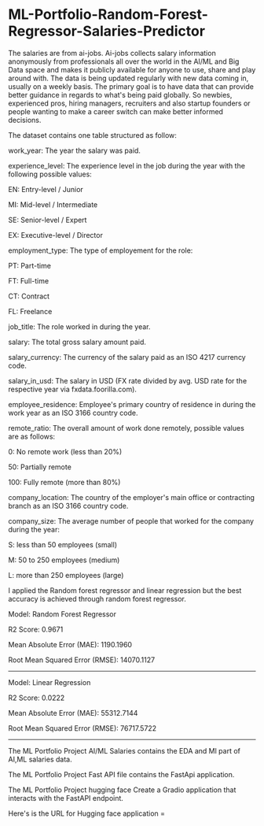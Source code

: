 # ML-Portfolio-Random-Forest-Regressor-Salaries-Predictor

The salaries are from ai-jobs. Ai-jobs collects salary information anonymously from professionals all over the world in the AI/ML and Big Data space and makes it publicly available for anyone to use, share and play around with. The data is being updated regularly with new data coming in, usually on a weekly basis.
The primary goal is to have data that can provide better guidance in regards to what's being paid globally. So newbies, experienced pros, hiring managers, recruiters and also startup founders or people wanting to make a career switch can make better informed decisions.

The dataset contains one table structured as follow:

work_year: The year the salary was paid.

experience_level: The experience level in the job during the year with the following possible values:

EN: Entry-level / Junior

MI: Mid-level / Intermediate

SE: Senior-level / Expert

EX: Executive-level / Director

employment_type: The type of employement for the role:

PT: Part-time

FT: Full-time

CT: Contract

FL: Freelance

job_title: The role worked in during the year.

salary: The total gross salary amount paid.

salary_currency: The currency of the salary paid as an ISO 4217 currency code.

salary_in_usd: The salary in USD (FX rate divided by avg. USD rate for the respective year via fxdata.foorilla.com).

employee_residence: Employee's primary country of residence in during the work year as an ISO 3166 country code.

remote_ratio: The overall amount of work done remotely, possible values are as follows:

0: No remote work (less than 20%)

50: Partially remote

100: Fully remote (more than 80%)

company_location: The country of the employer's main office or contracting branch as an ISO 3166 country code.

company_size: The average number of people that worked for the company during the year:

S: less than 50 employees (small)

M: 50 to 250 employees (medium)

L: more than 250 employees (large)

I applied the Random forest regressor and linear regression but the best accuracy is achieved through random forest regressor.

Model: Random Forest Regressor

R2 Score: 0.9671

Mean Absolute Error (MAE): 1190.1960

Root Mean Squared Error (RMSE): 14070.1127

----------------------------------------
Model: Linear Regression

R2 Score: 0.0222

Mean Absolute Error (MAE): 55312.7144

Root Mean Squared Error (RMSE): 76717.5722

----------------------------------------

The ML Portfolio Project AI/ML Salaries contains the EDA and Ml part of AI,ML salaries data. 

The ML Portfolio Project Fast API file contains the FastApi application.

The ML Portfolio Project hugging face Create a Gradio application that interacts with the FastAPI endpoint.

Here's is the URL for Hugging face application =

